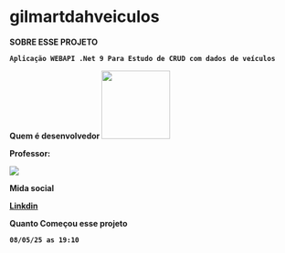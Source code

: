 # gilmartdahveiculos


<strong>SOBRE ESSE PROJETO<strong>

`Aplicação WEBAPI .Net 9 Para Estudo de CRUD com dados de veículos`

<strong>Quem é desenvolvedor</strong>
<img src="https://avatars.githubusercontent.com/u/196354627?s=48&v=4" width="120px">




<strong>Professor:</strong>


<img src="https://avatars.githubusercontent.com/u/12284966?v=4" widht="120px">


<strong>Mida social</strong>

<a href="https://br.linkedin.com/in/gilmarfranciscodossantosfilhosantosfilho"  >Linkdin</a>


<strong>Quanto Começou esse projeto</strong>

`08/05/25 as 19:10`





